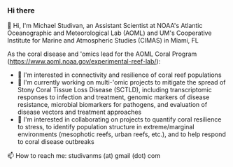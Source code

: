 ### Hi there 

👋 Hi, I'm Michael Studivan, an Assistant Scientist at NOAA's Atlantic Oceanographic and Meteorological Lab (AOML) and UM's Cooperative Institute for Marine and Atmospheric Studies (CIMAS) in Miami, FL

As the coral disease and 'omics lead for the AOML Coral Program (https://www.aoml.noaa.gov/experimental-reef-lab/):
- 👀 I'm interested in connectivity and resilience of coral reef populations
- 🔭 I'm currently working on multi-'omic projects to mitigate the spread of Stony Coral Tissue Loss Disease (SCTLD), including transcriptomic responses to infection and treatment, genomic markers of disease resistance, microbial biomarkers for pathogens, and evaluation of disease vectors and treatment approaches
- 🤝 I'm interested in collaborating on projects to quantify coral resilience to stress, to identify population structure in extreme/marginal environments (mesophotic reefs, urban reefs, etc.), and to help respond to coral disease outbreaks

📫 How to reach me: studivanms (at) gmail (dot) com
